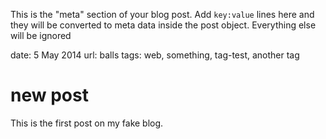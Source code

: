This is the "meta" section of your blog post. Add `key:value` lines here and they will be converted to meta data inside the post object. Everything else will be ignored

date: 5 May 2014
url: balls
tags: web, something, tag-test, another tag

# new post

This is the first post on my fake blog.